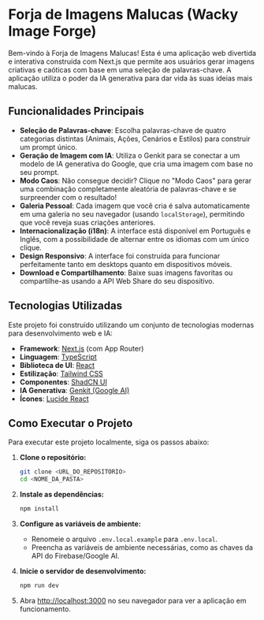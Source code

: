 # Forja de Imagens Malucas (Wacky Image Forge)

Bem-vindo à Forja de Imagens Malucas! Esta é uma aplicação web divertida e interativa construída com Next.js que permite aos usuários gerar imagens criativas e caóticas com base em uma seleção de palavras-chave. A aplicação utiliza o poder da IA generativa para dar vida às suas ideias mais malucas.

## Funcionalidades Principais

- **Seleção de Palavras-chave**: Escolha palavras-chave de quatro categorias distintas (Animais, Ações, Cenários e Estilos) para construir um prompt único.
- **Geração de Imagem com IA**: Utiliza o Genkit para se conectar a um modelo de IA generativa do Google, que cria uma imagem com base no seu prompt.
- **Modo Caos**: Não consegue decidir? Clique no "Modo Caos" para gerar uma combinação completamente aleatória de palavras-chave e se surpreender com o resultado!
- **Galeria Pessoal**: Cada imagem que você cria é salva automaticamente em uma galeria no seu navegador (usando `localStorage`), permitindo que você reveja suas criações anteriores.
- **Internacionalização (i18n)**: A interface está disponível em Português e Inglês, com a possibilidade de alternar entre os idiomas com um único clique.
- **Design Responsivo**: A interface foi construída para funcionar perfeitamente tanto em desktops quanto em dispositivos móveis.
- **Download e Compartilhamento**: Baixe suas imagens favoritas ou compartilhe-as usando a API Web Share do seu dispositivo.

## Tecnologias Utilizadas

Este projeto foi construído utilizando um conjunto de tecnologias modernas para desenvolvimento web e IA:

- **Framework**: [Next.js](https://nextjs.org/) (com App Router)
- **Linguagem**: [TypeScript](https://www.typescriptlang.org/)
- **Biblioteca de UI**: [React](https://react.dev/)
- **Estilização**: [Tailwind CSS](https://tailwindcss.com/)
- **Componentes**: [ShadCN UI](https://ui.shadcn.com/)
- **IA Generativa**: [Genkit (Google AI)](https://firebase.google.com/docs/genkit)
- **Ícones**: [Lucide React](https://lucide.dev/)

## Como Executar o Projeto

Para executar este projeto localmente, siga os passos abaixo:

1.  **Clone o repositório:**
    ```bash
    git clone <URL_DO_REPOSITORIO>
    cd <NOME_DA_PASTA>
    ```

2.  **Instale as dependências:**
    ```bash
    npm install
    ```

3.  **Configure as variáveis de ambiente:**
    - Renomeie o arquivo `.env.local.example` para `.env.local`.
    - Preencha as variáveis de ambiente necessárias, como as chaves da API do Firebase/Google AI.

4.  **Inicie o servidor de desenvolvimento:**
    ```bash
    npm run dev
    ```

5.  Abra [http://localhost:3000](http://localhost:3000) no seu navegador para ver a aplicação em funcionamento.
